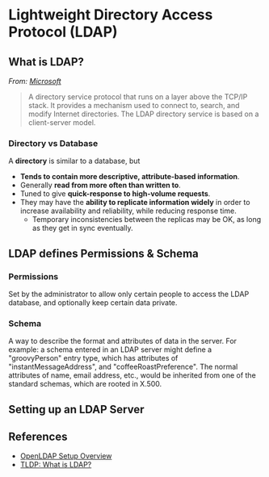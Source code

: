 # Lightweight Directory Access Protocol (LDAP)


## What is LDAP?

*From: [Microsoft](https://msdn.microsoft.com/en-us/library/windows/desktop/aa367008)*
> A directory service protocol that runs on a layer above the TCP/IP stack. It provides a mechanism used to connect to, search, and modify Internet directories. The LDAP directory service is based on a client-server model.

### Directory vs Database

A **directory** is similar to a database, but
- **Tends to contain more descriptive, attribute-based information**.
- Generally **read from more often than written to**.
- Tuned to give **quick-response to high-volume requests**.
- They may have the **ability to replicate information widely** in order to increase availability and reliability, while reducing response time.
    - Temporary inconsistencies between the replicas may be OK, as long as they get in sync eventually.


## LDAP defines Permissions & Schema

### Permissions

Set by the administrator to allow only certain people to access the LDAP database, and optionally keep certain data private.

### Schema

A way to describe the format and attributes of data in the server. For example: a schema entered in an LDAP server might define a "groovyPerson" entry type, which has attributes of "instantMessageAddress", and "coffeeRoastPreference". The normal attributes of name, email address, etc., would be inherited from one of the standard schemas, which are rooted in X.500.


## Setting up an LDAP Server




## References

* [OpenLDAP Setup Overview](https://www.centos.org/docs/5/html/Deployment_Guide-en-US/s1-ldap-quickstart.html)
* [TLDP: What is LDAP?](http://www.tldp.org/HOWTO/LDAP-HOWTO/whatisldap.html)
